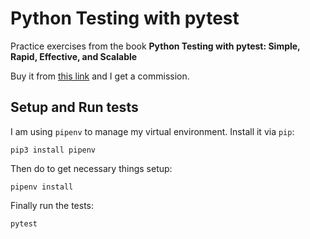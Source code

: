 # Python Testing with pytest

Practice exercises from the book **Python Testing with pytest: Simple, Rapid, Effective, and Scalable**

Buy it from [this link](https://amzn.to/3DIYPwN) and I get a commission.

## Setup and Run tests

I am using `pipenv` to manage my virtual environment. Install it via `pip`: 

    pip3 install pipenv

Then do to get necessary things setup:

    pipenv install

Finally run the tests:

    pytest
